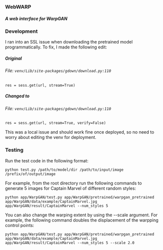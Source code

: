 ### WebWARP
##### A web interface for WarpGAN

### Development

I ran into an SSL issue when downloading the pretrained model programmatically. To fix, I made the following edit: 

##### Original
###### File: `venv/Lib/site-packages/gdown/download.py:110`

    res = sess.get(url, stream=True)

##### Changed to
###### File: `venv/Lib/site-packages/gdown/download.py:110`
    res = sess.get(url, stream=True, verify=False)

This was a local issue and should work fine once deployed, so no need to worry about editing the venv for deployment.

### Testing

Run the test code in the following format:
    
    python test.py /path/to/model/dir /path/to/input/image /prefix/of/output/image

For example, from the root directory run the following commands to generate 5 images for Captain Marvel of different random styles:

    python app/WarpGAN/test.py app/WarpGAN/pretrained/warpgan_pretrained app/WarpGAN/data/example/CaptainMarvel.jpg app/WarpGAN/result/CaptainMarvel --num_styles 5

You can also change the warping extent by using the --scale argument. For example, the following command doubles the displacement of the warpping control points:

    python app/WarpGAN/test.py app/WarpGAN/pretrained/warpgan_pretrained app/WarpGAN/data/example/CaptainMarvel.jpg app/WarpGAN/result/CaptainMarvel --num_styles 5 --scale 2.0
